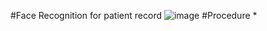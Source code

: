 #Face Recognition for patient record 
![image](https://github.com/VinodhiniD-04/Face-Recognition-for-Secure-and-Efficient-Patient-Record-Access/assets/135093669/0b815548-a5b4-48b4-a984-901e38cec630)
#Procedure
* 
